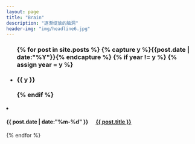 ```yaml
---
layout: page
title: "Brain"
description: "逐渐绽放的脑洞"
header-img: "img/headline6.jpg"
---
```



 <h3><ul class="listing">
{% for post in site.posts %}
  {% capture y %}{{post.date | date:"%Y"}}{% endcapture %}
  {% if year != y %}
    {% assign year = y %}
    <br /><br /><li class="listing-seperator">{{ y }}<br /><br />
</li>
  {% endif %}
  </h3>
 
  <li class="listing-item">
   <h4> <time datetime="{{ post.date | date:"%m-%d" }}">{{ post.date | date:"%m-%d" }}</time>
    &nbsp;&nbsp;&nbsp;&nbsp;
    <a href="{{ post.url }}" title="{{ post.title }}">{{ post.title }}</a>
    </h4>
  </li>
{% endfor %}
</ul>


